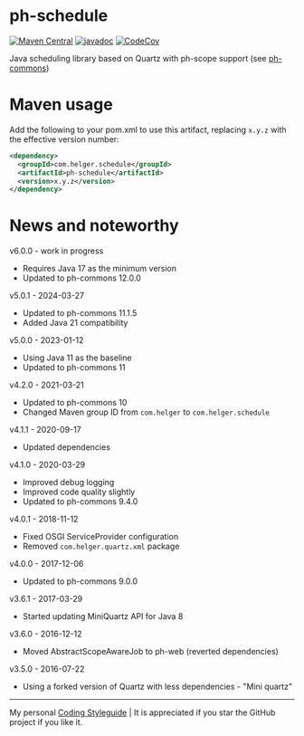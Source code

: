 # ph-schedule

[![Maven Central](https://maven-badges.herokuapp.com/maven-central/com.helger.schedule/ph-schedule-parent-pom/badge.svg)](https://maven-badges.herokuapp.com/maven-central/com.helger.schedule/ph-schedule-parent-pom) 
[![javadoc](https://javadoc.io/badge2/com.helger.schedule/ph-schedule-parent-pom/javadoc.svg)](https://javadoc.io/doc/com.helger.schedule/ph-schedule-parent-pom)
[![CodeCov](https://codecov.io/gh/phax/ph-schedule/branch/master/graph/badge.svg)](https://codecov.io/gh/phax/ph-schedule)

Java scheduling library based on Quartz with ph-scope support (see [ph-commons](https://github.com/phax/ph-commons))

# Maven usage

Add the following to your pom.xml to use this artifact, replacing `x.y.z` with the effective version number:

```xml
<dependency>
  <groupId>com.helger.schedule</groupId>
  <artifactId>ph-schedule</artifactId>
  <version>x.y.z</version>
</dependency>
```

# News and noteworthy

v6.0.0 - work in progress
* Requires Java 17 as the minimum version
* Updated to ph-commons 12.0.0

v5.0.1 - 2024-03-27
* Updated to ph-commons 11.1.5
* Added Java 21 compatibility

v5.0.0 - 2023-01-12
* Using Java 11 as the baseline
* Updated to ph-commons 11

v4.2.0 - 2021-03-21
* Updated to ph-commons 10
* Changed Maven group ID from `com.helger` to `com.helger.schedule`

v4.1.1 - 2020-09-17
* Updated dependencies

v4.1.0 - 2020-03-29
* Improved debug logging
* Improved code quality slightly
* Updated to ph-commons 9.4.0

v4.0.1 - 2018-11-12
* Fixed OSGI ServiceProvider configuration
* Removed `com.helger.quartz.xml` package

v4.0.0 - 2017-12-06
* Updated to ph-commons 9.0.0

v3.6.1 - 2017-03-29
* Started updating MiniQuartz API for Java 8

v3.6.0 - 2016-12-12
* Moved AbstractScopeAwareJob to ph-web (reverted dependencies)

v3.5.0 - 2016-07-22
* Using a forked version of Quartz with less dependencies - "Mini quartz"  

---

My personal [Coding Styleguide](https://github.com/phax/meta/blob/master/CodingStyleguide.md) |
It is appreciated if you star the GitHub project if you like it.